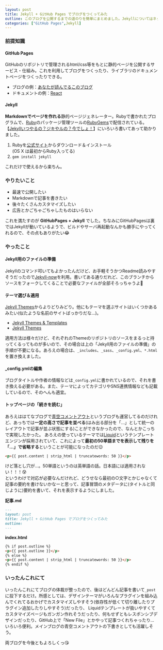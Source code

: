 ```yaml
---
layout: post
title: Jekyll + GitHub Pages でブログをつくってみた
outline: このブログを公開するまでの道のりを簡単にまとめました。Jekyllについてはネット上に情報が多い分散り散りになっているイメージがあるので、シンプルに必要なことだけまとめました。
categories: ["GitHub Pages",Jekyll]
---
```



### 前提知識

#### GitHub Pages
GitHubのリポジトリで管理されるhtml/css等をもとに静的ページを公開するサービス・仕組み。これを利用してブログをつくったり、ライブラリのドキュメントページをつくったりできる。

- ブログの例：[あなたが読んでるこのブログ](https://aloerina01.github.io/)
- ドキュメントの例：[React](https://facebook.github.io/react/index.html)

#### Jekyll
**Markdownでページを作れる**静的ページジェネレーター。Rubyで書かれたプログラムで、[Ruby](https://www.ruby-lang.org/ja/)のパッケージ管理ツールの[RubyGems](https://rubygems.org/)で配信されている。
【[Jekyllいつやるの？ジキやルの？今でしょ！](http://melborne.github.io/2013/05/20/now-the-time-to-start-jekyll/)】にいろいろ書いてあって助かりました。

1. Rubyを[公式サイト](https://www.ruby-lang.org/ja/downloads/)からダウンロード＆インストール  
(OS X は最初からRuby入ってる)
2. `gem install jekyll`

これだけで使えるから楽ちん。


### やりたいこと

- 最速で公開したい
- Markdownで記事を書きたい
- 後々たくさんカスタマイズしたい
- 広告とかごちゃごちゃしたものはいらない

これを満たすのが **GitHubPages + Jekyll** でした。ちなみにGitHubPagesは裏ではJekyllが動いているようで、ビルドやサーバ再起動なんかも勝手にやってくれるので、その点もありがたい😂


### やったこと
#### Jekyll用のファイルの準備
Jekyllのコマンド叩いてもよかったんだけど、お手軽そうかつReadme読みやすそうだったので[Jekyll-now](https://github.com/barryclark/jekyll-now)を利用。書いてある通りだれど、このブランチからソースをフォークしてくることで必要なファイルが全部そろっちゃうよ🎉

#### テーマ選び＆適用
[Jekyll Themes](http://jekyllthemes.org/)からよりどりみどり。他にもテーマを選ぶサイトはいくつかあるみたい(似たような名前のサイトばっかりだな…)。
- [Jekyll Themes & Templates](http://jekyllthemes.io/)
- [Jekyll Themes](http://themes.jekyllrc.org/)

適用方法は様々だけど、それぞれのThemeのリポジトリのソースをまるっと持ってくるってものが多いので、その場合は上の「Jekyll用のファイルの準備」の手順が不要になる。あろえの場合は、`_includes`、`_sass`、`_config.yml`、`*.html`を置き換えました。

#### _config.ymlの編集
ブログタイトルや作者の情報などは`_config.yml`に書かれているので、それを書き換える必要がある。また、テーマによってカテゴリやSNS連携情報なども記載しているので、そのへんも適宜。

#### トップページの「続きを読む」
あろえははてなブログで[青空コメントアウト](http://aloecity.hatenablog.com/)というブログも運営してるのだけれど、あっちでは**一定の高さで記事を並べる**(はみ出る部分を「…」として統一のレイアウトで記事が並ぶ状態にする)ことができなかったので、なんとかこっちで実現したかった。
あろえの使っているテーマでは[Liquid](https://shopify.github.io/liquid/)というテンプレートエンジンが採用されていて、これによって**最初の50単語までを表示して残りを「…」で省略する**ということが可能になったのだ😉

```html
<p>{{ post.content | strip_html | truncatewords: 50 }}</p>
```

けど落とし穴が…。50単語というのは英単語の話。日本語には適用されない！！！😰  
というわけで対応が必要なんだけれど、どうせなら最初の○文字とかじゃなくて記事の要約を書けないかなーと思って、記事冒頭のメタデータに(タイトルと同じように)要約を書いて、それを表示するようにしました。

**記事.md**
```md
---
layout: post
title: Jekyll + GitHub Pages でブログをつくってみた
outline: 
---
```
**index.html**
```html
{% if post.outline %}
<p>{{ post.outline }}</p>
{% else %}
<p>{{ post.content | strip_html | truncatewords: 50 }}</p>
{% endif %}
```


### いったんこれにて
いったんこれにてブログの体裁が整ったので、後はどんどん記事を書いて`_post`に投下するだけ。所感としては、デザインテーマがいろんなプラグインを組み込んでくれてるおかげでカスタマイズしやすそう(依存性が低くて切り離したりプラグイン追加したりしやすそう)だったり、
Liquidテンプレートが扱いやすくてカスタマイズページもガンガン作れそうだったり、何もせずともレスポンシブデザインだったり、GitHub上で「New File」とかやって記事つくれちゃったり…いろいろ便利。メインブログの青空コメントアウトの下書きとしても活躍しそう。

両ブログを今後ともよろしくっ😘

